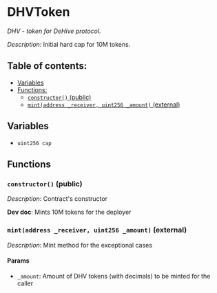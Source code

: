 # DHVToken
*DHV - token for DeHive protocol.*

*Description*: Initial hard cap for 10M tokens.

## Table of contents:
- [Variables](#variables)
- [Functions:](#functions)
  - [`constructor()` (public) ](#dhvtoken-constructor--)
  - [`mint(address _receiver, uint256 _amount)` (external) ](#dhvtoken-mint-address-uint256-)

## Variables <a name="variables"></a>
- `uint256 cap`

## Functions <a name="functions"></a>

### `constructor()` (public) <a name="dhvtoken-constructor--"></a>

*Description*: Contract's constructor

**Dev doc**: Mints 10M tokens for the deployer

### `mint(address _receiver, uint256 _amount)` (external) <a name="dhvtoken-mint-address-uint256-"></a>

*Description*: Mint method for the exceptional cases


#### Params
 - `_amount`: Amount of DHV tokens (with decimals) to be minted for the caller
